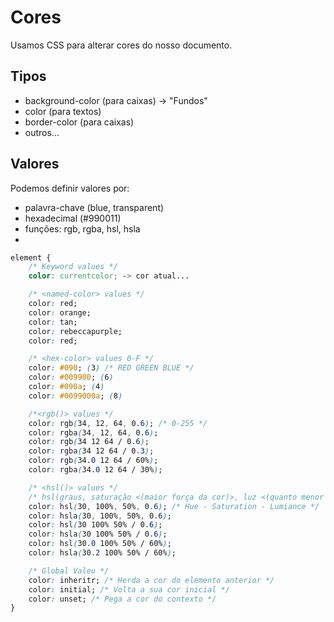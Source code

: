 # Cores

Usamos CSS para alterar cores do nosso documento.

## Tipos

* background-color (para caixas) -> "Fundos"
* color (para textos)
* border-color (para caixas)
* outros...

## Valores

Podemos definir valores por:

* palavra-chave (blue, transparent)
* hexadecimal (#990011)
* funções: rgb, rgba, hsl, hsla
*


``` css
element {
    /* Keyword values */
    color: currentcolor; -> cor atual... 

    /* <named-color> values */
    color: red;
    color: orange;
    color: tan;
    color: rebeccapurple;
    color: red;

    /* <hex-color> values 0-F */
    color: #090; (3) /* RED GREEN BLUE */
    color: #009900; (6)
    color: #090a; (4)
    color: #0099000a; (8)

    /*<rgb()> values */
    color: rgb(34, 12, 64, 0.6); /* 0-255 */
    color: rgba(34, 12, 64, 0.6);
    color: rgb(34 12 64 / 0.6);
    color: rgba(34 12 64 / 0.3);
    color: rgb(34.0 12 64 / 60%);
    color: rgba(34.0 12 64 / 30%);

    /* <hsl()> values */ 
    /* hsl(graus, saturação <(maior força da cor)>, luz <(quanto menor mais escura)>, transparência) */
    color: hsl(30, 100%, 50%, 0.6); /* Hue - Saturation - Lumiance */
    color: hsla(30, 100%, 50%, 0.6);
    color: hsl(30 100% 50% / 0.6);
    color: hsla(30 100% 50% / 0.6);
    color: hsl(30.0 100% 50% / 60%);
    color: hsla(30.2 100% 50% / 60%);

    /* Global Valeu */ 
    color: inheritr; /* Herda a cor do elemento anterior */
    color: initial; /* Volta a sua cor inicial */
    color: unset; /* Pega a cor do contexto */
}

```